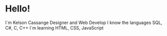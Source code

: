 # Hello!
I´m Kelson Cassange
Designer and Web Develop
I know the languages SQL, C#, C, C++
I´m learning HTML, CSS, JavaScript
